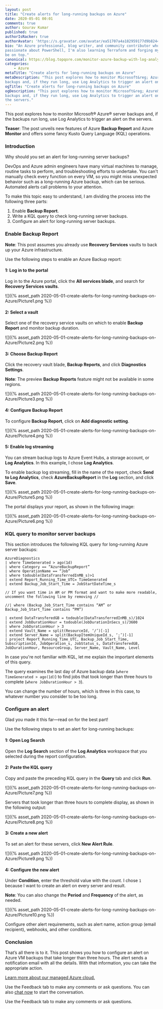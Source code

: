 ```yaml
---
layout: post
title: "Create alerts for long-running backups on Azure"
date: 2020-05-01 00:01
comments: true
author: Gourav Kumar
published: true
authorIsRacker: true
authorAvatar: 'https://s.gravatar.com/avatar/ea51707a4a182959177d9b8244835571'
bio: "An Azure professional, blog writer, and community contributor who is
passionate about PowerShell, I'm also learning Terraform and forging my path to
be on top."
canonical: https://blog.topqore.com/monitor-azure-backup-with-log-analytics/
categories:
    - Azure
metaTitle: "Create alerts for long-running backups on Azure"
metaDescription: "This post explores how to monitor Microsoft&reg; Azure&reg;
backups and, if they run long, use Log Analytics to trigger an alert on the servers."
ogTitle: "Create alerts for long-running backups on Azure"
ogDescription: "This post explores how to monitor Microsoft&reg; Azure&reg;
backups and, if they run long, use Log Analytics to trigger an alert on
the servers."
---
```


This post explores how to monitor Microsoft&reg; Azure&reg; server
backups and, if the backups run long, use Log Analytics to trigger an alert on
the servers.

**Teaser**: The post unveils new features of Azure **Backup Report** and Azure
**Monitor** and offers some fancy Kusto Query Language (KQL) operations.

<!-- more -->

### Introduction

Why should you set an alert for long-running server backups?

DevOps and Azure admin engineers have many virtual machines to manage, routine
tasks to perform, and troubleshooting efforts to undertake. You can't manually
check every function on every VM, so you might miss unexpected behavior such as
a long-running Azure backup, which can be serious. Automated alerts call
problems to your attention.

To make this topic easy to understand, I am dividing the process into the 
following three parts:

1.   Enable **Backup Report**.
2.   Write a KQL query to check long-running server backups.
3.   Configure an alert for long-running server backups.

### Enable Backup Report

**Note**: This post assumes you already use **Recovery Services** vaults to back
up your Azure infrastructure.

Use the following steps to enable an Azure Backup report:

#### 1: Log in to the portal

Log in to the Azure portal, click the **All services blade**, and search for
**Recovery Services vaults**.

![]({% asset_path 2020-05-01-create-alerts-for-long-running-backups-on-Azure/Picture1.png %})

#### 2: Select a vault

Select one of the recovery service vaults on which to enable **Backup Report**
and monitor backup duration.

![]({% asset_path 2020-05-01-create-alerts-for-long-running-backups-on-Azure/Picture2.png %})

#### 3: Choose Backup Report

Click the recovery vault blade, **Backup Reports**, and click **Diagnostics Settings**.

**Note**: The preview **Backup Reports** feature might not be available in
some regions.

![]({% asset_path 2020-05-01-create-alerts-for-long-running-backups-on-Azure/Picture3.png %})

#### 4: Configure Backup Report

To configure **Backup Report**, click on **Add diagnostic setting**.

![]({% asset_path 2020-05-01-create-alerts-for-long-running-backups-on-Azure/Picture4.png %})

#### 5: Enable log streaming

You can stream backup logs to Azure Event Hubs, a storage account, or
**Log Analytics**. In this example, I chose **Log Analytics**.

To enable backup log streaming, fill in the name of the report, check
**Send to Log Analytics**, check **AzureBackupReport** in the **Log** section,
and click **Save**.

![]({% asset_path 2020-05-01-create-alerts-for-long-running-backups-on-Azure/Picture5.png %})

The portal displays your report, as shown in the following image:

![]({% asset_path 2020-05-01-create-alerts-for-long-running-backups-on-Azure/Picture6.png %})

### KQL query to monitor server backups

This section introduces the following KQL query for long-running Azure server
backups:

    AzureDiagnostics
    | where TimeGenerated > ago(1d)
    | where Category == “AzureBackupReport”
    | where OperationName == “Job”
    | where todouble(DataTransferredInMB_s)>1
    | extend Report_Running_Time_UTC= TimeGenerated
    | extend Backup_Job_Start_Time = JobStartDateTime_s

    // If you want time in AM or PM format and want to make more readable, uncomment the following line by removing //

    //| where (Backup_Job_Start_Time contains “AM” or Backup_Job_Start_Time contains “PM”)

    | extend DataTransferedGB = todouble(DataTransferredInMB_s)/1024
    | extend JobDurationHour = todouble(JobDurationInSecs_s)/3600
    | where JobDurationHour > 3
    | extend Vault_Name = split(ResourceId, ‘/’)[-1]
    | extend Server_Name = split(BackupItemUniqueId_s, ‘;’)[-1]
    | project Report_Running_Time_UTC, Backup_Job_Start_Time, SubscriptionId, JobOperation_s, JobStatus_s, DataTransferedGB, JobDurationHour, ResourceGroup, Server_Name, Vault_Name, Level

In case you're not familiar with KQL, let me explain the important elements of
this query.

The query examines the last day of Azure backup data (`where TimeGenerated > ago(1d)`)
to find jobs that took longer than three hours to complete (`where JobDurationHour > 3`).

You can change the number of hours, which is three in this case, to whatever
number you consider to be too long.

### Configure an alert

Glad you made it this far&mdash;read on for the best part!

Use the following steps to set an alert for long-running backups:

#### 1: Open Log Search

Open the **Log Search** section of the **Log Analytics** workspace that you
selected during the report configuration.

#### 2: Paste the KQL query

Copy and paste the preceding KQL query in the **Query** tab and click **Run**.

![]({% asset_path 2020-05-01-create-alerts-for-long-running-backups-on-Azure/Picture7.png %})

Servers that took longer than three hours to complete display, as shown in
the following output:

![]({% asset_path 2020-05-01-create-alerts-for-long-running-backups-on-Azure/Picture8.png %})

#### 3: Create a new alert

To set an alert for these servers, click **New Alert Rule**.

![]({% asset_path 2020-05-01-create-alerts-for-long-running-backups-on-Azure/Picture9.png %})

#### 4: Configure the new alert

Under **Condition**, enter the threshold value with the count. I chose `1`
because I want to create an alert on every server and result.

**Note**: You can also change the **Period** and **Frequency** of the alert, as
needed.

![]({% asset_path 2020-05-01-create-alerts-for-long-running-backups-on-Azure/Picture10.png %})

Configure other alert requirements, such as alert name, action group (email
recipient), webhooks, and other conditions.

### Conclusion

That’s all there is to it. This post shows you how to configure an alert on
Azure VM backups that take longer than three hours. The alert sends a
notification email with all the details. With that information, you can take the
appropriate action.

<a class="cta purple" id="cta" href="https://www.rackspace.com/microsoft/managed-azure-cloud">Learn more about our managed Azure cloud.</a>

Use the Feedback tab to make any comments or ask questions. You can also
[chat now](https://www.rackspace.com/#chat) to start the conversation.

Use the Feedback tab to make any comments or ask questions.
